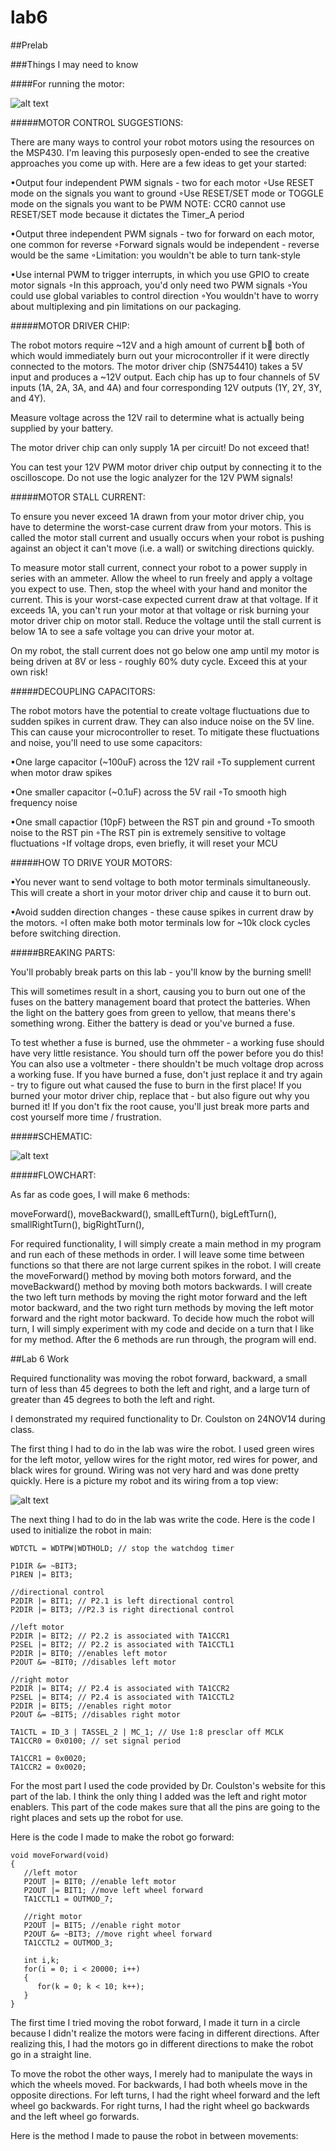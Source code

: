 lab6
====

##Prelab

###Things I may need to know

####For running the motor:

![alt text](https://raw.githubusercontent.com/JeremyGruszka/lab6/master/DrivingMotors.PNG "Running Motor")



#####MOTOR CONTROL SUGGESTIONS:
 
There are many ways to control your robot motors using the resources on the MSP430. I'm leaving this purposesly open-ended to see the creative approaches you come up with. Here are a few ideas to get your started:

 •Output four independent PWM signals - two for each motor ◦Use RESET mode on the signals you want to ground
 ◦Use RESET/SET mode or TOGGLE mode on the signals you want to be PWM 
 NOTE: CCR0 cannot use RESET/SET mode because it dictates the Timer_A period

•Output three independent PWM signals - two for forward on each motor, one common for reverse 
◦Forward signals would be independent - reverse would be the same
◦Limitation: you wouldn't be able to turn tank-style
 
•Use internal PWM to trigger interrupts, in which you use GPIO to create motor signals 
◦In this approach, you'd only need two PWM signals
◦You could use global variables to control direction
◦You wouldn't have to worry about multiplexing and pin limitations on our packaging.



#####MOTOR DRIVER CHIP:
 
The robot motors require ~12V and a high amount of current b both of which would immediately burn out your microcontroller if it were directly connected to the motors. The motor driver chip (SN754410) takes a 5V input and produces a ~12V output. Each chip has up to four channels of 5V inputs (1A, 2A, 3A, and 4A) and four corresponding 12V outputs (1Y, 2Y, 3Y, and 4Y).
 
Measure voltage across the 12V rail to determine what is actually being supplied by your battery.
 
The motor driver chip can only supply 1A per circuit! Do not exceed that!
 
You can test your 12V PWM motor driver chip output by connecting it to the oscilloscope. Do not use the logic analyzer for the 12V PWM signals!



#####MOTOR STALL CURRENT:
 
To ensure you never exceed 1A drawn from your motor driver chip, you have to determine the worst-case current draw from your motors. This is called the motor stall current and usually occurs when your robot is pushing against an object it can't move (i.e. a wall) or switching directions quickly.
 
To measure motor stall current, connect your robot to a power supply in series with an ammeter. Allow the wheel to run freely and apply a voltage you expect to use. Then, stop the wheel with your hand and monitor the current. This is your worst-case expected current draw at that voltage. If it exceeds 1A, you can't run your motor at that voltage or risk burning your motor driver chip on motor stall. Reduce the voltage until the stall current is below 1A to see a safe voltage you can drive your motor at.
 
On my robot, the stall current does not go below one amp until my motor is being driven at 8V or less - roughly 60% duty cycle. Exceed this at your own risk!



#####DECOUPLING CAPACITORS:
 
The robot motors have the potential to create voltage fluctuations due to sudden spikes in current draw. They can also induce noise on the 5V line. This can cause your microcontroller to reset. To mitigate these fluctuations and noise, you'll need to use some capacitors:

•One large capacitor (~100uF) across the 12V rail 
◦To supplement current when motor draw spikes
 
•One smaller capacitor (~0.1uF) across the 5V rail 
◦To smooth high frequency noise
 
•One small capactior (10pF) between the RST pin and ground 
◦To smooth noise to the RST pin
◦The RST pin is extremely sensitive to voltage fluctuations
◦If voltage drops, even briefly, it will reset your MCU



#####HOW TO DRIVE YOUR MOTORS:

•You never want to send voltage to both motor terminals simultaneously. This will create a short in your motor driver chip and cause it to burn out.
 
•Avoid sudden direction changes - these cause spikes in current draw by the motors. 
◦I often make both motor terminals low for ~10k clock cycles before switching direction.



#####BREAKING PARTS:
 
You'll probably break parts on this lab - you'll know by the burning smell!
 
This will sometimes result in a short, causing you to burn out one of the fuses on the battery management board that protect the batteries. When the light on the battery goes from green to yellow, that means there's something wrong. Either the battery is dead or you've burned a fuse.
 
To test whether a fuse is burned, use the ohmmeter - a working fuse should have very little resistance. You should turn off the power before you do this! You can also use a voltmeter - there shouldn't be much voltage drop across a working fuse. If you have burned a fuse, don't just replace it and try again - try to figure out what caused the fuse to burn in the first place! If you burned your motor driver chip, replace that - but also figure out why you burned it! If you don't fix the root cause, you'll just break more parts and cost yourself more time / frustration.



#####SCHEMATIC:

![alt text](https://raw.githubusercontent.com/JeremyGruszka/lab6/master/schematic.jpg "Schematic")



#####FLOWCHART:

As far as code goes, I will make 6 methods:

moveForward(),
moveBackward(), 
smallLeftTurn(), 
bigLeftTurn(),
smallRightTurn(), 
bigRightTurn(), 

For required functionality, I will simply create a main method in my program and run each of these methods in order.  I will leave some time between functions so that there are not large current spikes in the robot.  I will create the moveForward() method by moving both motors forward, and the moveBackward() method by moving both motors backwards.  I will create the two left turn methods by moving the right motor forward and the left motor backward, and the two right turn methods by moving the left motor forward and the right motor backward.  To decide how much the robot will turn, I will simply experiment with my code and decide on a turn that I like for my method.  After the 6 methods are run through, the program will end.

##Lab 6 Work

Required functionality was moving the robot forward, backward, a small turn of less than 45 degrees to both the left and right, and a large turn of greater than 45 degrees to both the left and right.

I demonstrated my required functionality to Dr. Coulston on 24NOV14 during class.

The first thing I had to do in the lab was wire the robot.  I used green wires for the left motor, yellow wires for the right motor, red wires for power, and black wires for ground.  Wiring was not very hard and was done pretty quickly.  Here is a picture my robot and its wiring from a top view:

![alt text](https://raw.githubusercontent.com/JeremyGruszka/lab6/master/schematic.jpg "Schematic")

The next thing I had to do in the lab was write the code.  Here is the code I used to initialize the robot in main:

```
WDTCTL = WDTPW|WDTHOLD; // stop the watchdog timer

P1DIR &= ~BIT3;
P1REN |= BIT3;

//directional control
P2DIR |= BIT1; // P2.1 is left directional control
P2DIR |= BIT3; //P2.3 is right directional control

//left motor
P2DIR |= BIT2; // P2.2 is associated with TA1CCR1
P2SEL |= BIT2; // P2.2 is associated with TA1CCTL1
P2DIR |= BIT0; //enables left motor
P2OUT &= ~BIT0; //disables left motor

//right motor
P2DIR |= BIT4; // P2.4 is associated with TA1CCR2
P2SEL |= BIT4; // P2.4 is associated with TA1CCTL2
P2DIR |= BIT5; //enables right motor
P2OUT &= ~BIT5; //disables right motor

TA1CTL = ID_3 | TASSEL_2 | MC_1; // Use 1:8 presclar off MCLK
TA1CCR0 = 0x0100; // set signal period

TA1CCR1 = 0x0020;
TA1CCR2 = 0x0020;
```

For the most part I used the code provided by Dr. Coulston's website for this part of the lab.  I think the only thing I added was the left and right motor enablers.  This part of the code makes sure that all the pins are going to the right places and sets up the robot for use.

Here is the code I made to make the robot go forward:

```
void moveForward(void)
{
   //left motor
   P2OUT |= BIT0; //enable left motor
   P2OUT |= BIT1; //move left wheel forward
   TA1CCTL1 = OUTMOD_7;

   //right motor
   P2OUT |= BIT5; //enable right motor
   P2OUT &= ~BIT3; //move right wheel forward
   TA1CCTL2 = OUTMOD_3;

   int i,k;
   for(i = 0; i < 20000; i++)
   {
      for(k = 0; k < 10; k++);
   }
}
```

The first time I tried moving the robot forward, I made it turn in a circle because I didn't realize the motors were facing in different directions.  After realizing this, I had the motors go in different directions to make the robot go in a straight line.

To move the robot the other ways, I merely had to manipulate the ways in which the wheels moved.  For backwards, I had both wheels move in the opposite directions.  For left turns, I had the right wheel forward and the left wheel go backwards.  For right turns, I had the right wheel go backwards and the left wheel go forwards.

Here is the method I made to pause the robot in between movements:
